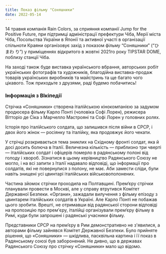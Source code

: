 ```yaml
---
title: Показ фільму "Соняшники"
date: 2022-05-14
---
```


14 травня компанія Rain Colors, за сприяння компанії Jump for the
Positive Future, при підтримці адміністрації префектури Чіба, Мерії
міста Чіба, Посольства України в Японії та активної участі в організації
спільноти Краяни організовує захід з показом фільму “Соняшники” (“ひまわ
り”) у приміщеннях відкритого в жовтні 2021го року TIPSTAR DOME, поблизу
станції Чіба.

На заході також буде виставка українського вбрання, авторських робіт
українських фотографів та художників, благодійна виставка-продаж товарів
українських виробників та майстринь та ще багато чого цікавого. Тож
приходьте з друзями, раді будемо побачитись!

### Інформація з ВІкіпедії

Стрічка «Соняшники» створена італійською кінокомпанією за задумом
продюсера фільму Карло Понті (чоловіка Софі Лорен), режисера Вітторіо де
Сіка з Марчелло Мастрояні та Софі Лорен у головних ролях.

Історія про італійського солдата, що залишився після війни в СРСР, і
двох його жінок — росіянку та італійку, яка продовжує його чекати.

У стрічці розкривається тема зниклих на Східному фронті солдат, яка й
досі досить болюча в Італії. Величезна кількість — приблизно три чверті
— італійських солдат і офіцерів померло в радянському полоні від голоду
і хвороб. Зізнатися в цьому керівництво Радянського Союзу не могло, і на
всі запити з Італії надавало відповіді, що інформації про солдатів, які
не повернулися з полону, не має. Аби замести сліди, були навіть знищені
усі цвинтарі італійських військовополонених.

Частина зйомок стрічки проходила на Полтавщині. Прем‘єру стрічки
планували провести в Москві, але у справу втрутився Комітет Державної
Безпеки. «Органи», зажадали вилучення з фільму епізоду з цвинтарем
італійських солдатів в Україні. Але Карло Понті не побажав цього
зробити. Врешті, не отримавши від радянської сторони відповіді на
пропозицію про прем'єру, італійці організували прем‘єру фільму в Римі,
куди були запрошені і радянські учасники фільму.

Представники СРСР на прем’єру в Рим демонстративно не з'явилися, а
авторами фільму зайнявся Комітет Державної Безпеки. Було прийняте
рішення, що «Соняшники» — шкідлива, пасквільна картина і її показ в
Радянському союзі був заборонений. Не дивно, що в державах Радянського
Союзу про стрічку «Соняшники» мало що відомо.
